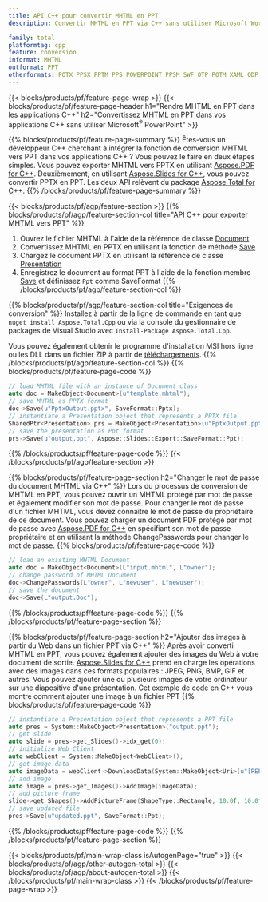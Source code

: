 ```yaml
---
title: API C++ pour convertir MHTML en PPT
description: Convertir MHTML en PPT via C++ sans utiliser Microsoft Word ou Adobe Acrobat Reader

family: total
platformtag: cpp
feature: conversion
informat: MHTML
outformat: PPT
otherformats: POTX PPSX PPTM PPS POWERPOINT PPSM SWF OTP POTM XAML ODP POT
---
```

{{< blocks/products/pf/feature-page-wrap >}}
{{< blocks/products/pf/feature-page-header h1="Rendre MHTML en PPT dans les applications C++" h2="Convertissez MHTML en PPT dans vos applications C++ sans utiliser Microsoft<sup>&reg;</sup> PowerPoint" >}}

{{% blocks/products/pf/feature-page-summary %}}
Êtes-vous un développeur C++ cherchant à intégrer la fonction de conversion MHTML vers PPT dans vos applications C++ ? Vous pouvez le faire en deux étapes simples. Vous pouvez exporter MHTML vers PPTX en utilisant [Aspose.PDF for C++](https://products.aspose.com/pdf/cpp/). Deuxièmement, en utilisant [Aspose.Slides for C++](https://products.aspose.com/slides/cpp/), vous pouvez convertir PPTX en PPT. Les deux API relèvent du package [Aspose.Total for C++](https://products.aspose.com/total/cpp/). 
{{% /blocks/products/pf/feature-page-summary  %}}

{{< blocks/products/pf/agp/feature-section >}}
{{% blocks/products/pf/agp/feature-section-col title="API C++ pour exporter MHTML vers PPT" %}}
1. Ouvrez le fichier MHTML à l'aide de la référence de classe [Document](https://reference.aspose.com/pdf/cpp/class/aspose.pdf.document)
2. Convertissez MHTML en PPTX en utilisant la fonction de méthode [Save](https://reference.aspose.com/pdf/cpp/class/aspose.pdf.document#a0184df207563187be7df37b8dbe443f6)
3. Chargez le document PPTX en utilisant la référence de classe [Presentation](https://reference.aspose.com/slides/cpp/class/aspose.slides.presentation)
4. Enregistrez le document au format PPT à l'aide de la fonction membre [Save](https://reference.aspose.com/slides/cpp/class/aspose.slides.presentation#afcd59ec697bf05c10f78c3869de2ec9e) et définissez `Ppt` comme SaveFormat
{{% /blocks/products/pf/agp/feature-section-col %}}

{{% blocks/products/pf/agp/feature-section-col title="Exigences de conversion" %}}
Installez à partir de la ligne de commande en tant que ```nuget install Aspose.Total.Cpp``` ou via la console du gestionnaire de packages de Visual Studio avec ```Install-Package Aspose.Total.Cpp```.

Vous pouvez également obtenir le programme d'installation MSI hors ligne ou les DLL dans un fichier ZIP à partir de [téléchargements](https://releases.aspose.com/total/cpp).
{{% /blocks/products/pf/agp/feature-section-col %}}
{{% blocks/products/pf/feature-page-code %}}

```cpp
// load MHTML file with an instance of Document class
auto doc = MakeObject<Document>(u"template.mhtml");
// save MHTML as PPTX format 
doc->Save(u"PptxOutput.pptx", SaveFormat::Pptx);
// instantiate a Presentation object that represents a PPTX file
SharedPtr<Presentation> prs = MakeObject<Presentation>(u"PptxOutput.pptx");
// save the presentation as Ppt format
prs->Save(u"output.ppt", Aspose::Slides::Export::SaveFormat::Ppt);  
```


{{% /blocks/products/pf/feature-page-code %}}
{{< /blocks/products/pf/agp/feature-section >}}

{{% blocks/products/pf/feature-page-section  h2="Changer le mot de passe du document MHTML via C++" %}}
Lors du processus de conversion de MHTML en PPT, vous pouvez ouvrir un MHTML protégé par mot de passe et également modifier son mot de passe. Pour changer le mot de passe d'un fichier MHTML, vous devez connaître le mot de passe du propriétaire de ce document. Vous pouvez charger un document PDF protégé par mot de passe avec [Aspose.PDF for C++](https://products.aspose.com/pdf/cpp/) en spécifiant son mot de passe propriétaire et en utilisant la méthode ChangePasswords pour changer le mot de passe.
{{% blocks/products/pf/feature-page-code %}}

```cpp
// load an existing MHTML Document
auto doc = MakeObject<Document>(L"input.mhtml", L"owner");
// change password of MHTML Document
doc->ChangePasswords(L"owner", L"newuser", L"newuser");
// save the document
doc->Save(L"output.Doc");
```

{{% /blocks/products/pf/feature-page-code  %}}
{{% /blocks/products/pf/feature-page-section %}}

{{% blocks/products/pf/feature-page-section  h2="Ajouter des images à partir du Web dans un fichier PPT via C++" %}}
Après avoir converti MHTML en PPT, vous pouvez également ajouter des images du Web à votre document de sortie. [Aspose.Slides for C++](https://products.aspose.com/slides/cpp/) prend en charge les opérations avec des images dans ces formats populaires : JPEG, PNG, BMP, GIF et autres. Vous pouvez ajouter une ou plusieurs images de votre ordinateur sur une diapositive d'une présentation. Cet exemple de code en C++ vous montre comment ajouter une image à un fichier PPT
{{% blocks/products/pf/feature-page-code %}}

```cpp
// instantiate a Presentation object that represents a PPT file
auto pres = System::MakeObject<Presentation>("output.ppt");
// get slide
auto slide = pres->get_Slides()->idx_get(0);
// initialize Web Client    
auto webClient = System::MakeObject<WebClient>();
// get image data
auto imageData = webClient->DownloadData(System::MakeObject<Uri>(u"[REPLACE WITH URL]"));
// add image
auto image = pres->get_Images()->AddImage(imageData);
// add picture frame
slide->get_Shapes()->AddPictureFrame(ShapeType::Rectangle, 10.0f, 10.0f, 100.0f, 100.0f, image);
// save updated file
pres->Save(u"updated.ppt", SaveFormat::Ppt);
```

{{% /blocks/products/pf/feature-page-code  %}}
{{% /blocks/products/pf/feature-page-section %}}

{{< blocks/products/pf/main-wrap-class isAutogenPage="true" >}}
{{< blocks/products/pf/agp/other-autogen-total >}}
{{< blocks/products/pf/agp/about-autogen-total >}}
{{< /blocks/products/pf/main-wrap-class >}}
{{< /blocks/products/pf/feature-page-wrap >}}
